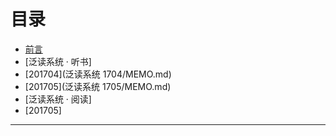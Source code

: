 # 目录
- [前言](01.md)
- [泛读系统 · 听书]
- [201704](泛读系统 1704/MEMO.md)
- [201705](泛读系统 1705/MEMO.md)
- [泛读系统 · 阅读]
- [201705]
***

